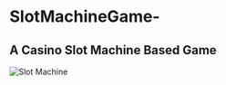# SlotMachineGame-
## A Casino Slot Machine Based Game 
![Slot Machine](https://i.ibb.co/QvFMNc4/Screenshot-from-2021-05-30-03-25-46.png)
